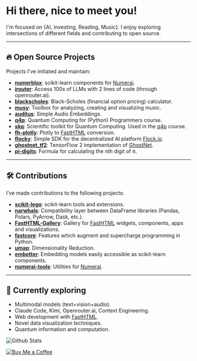 # Hi there, nice to meet you!

I'm focused on {AI, Investing, Reading, Music}. I enjoy exploring intersections of different fields and contributing to open source.

---

## 🔥 Open Source Projects
Projects I've initiated and maintain:

- **[numerblox](https://github.com/crowdcent/numerblox)**: scikit-learn components for [Numerai](https://numer.ai).
- **[irouter](https://github.com/CarloLepelaars/irouter)**: Access 100s of LLMs with 2 lines of code (through openrouter.ai).
- **[blackscholes](https://github.com/carlolepelaars/blackscholes)**: Black-Scholes (financial option pricing) calculator.
- **[musy](https://github.com/carlolepelaars/musy)**: Toolbox for analyzing, creating and visualizing music.
- **[auditus](https://github.com/CarloLepelaars/auditus)**: Simple Audio Embeddings.
- **[q4p](https://github.com/CarloLepelaars/q4p)**: Quantum Computing for (Python) Programmers course.
- **[skq](https://github.com/CarloLepelaars/skq)**: Scientific toolkit for Quantum Computing. Used in the [q4p](https://github.com/CarloLepelaars/q4p) course.
- **[fh-plotly](https://github.com/carlolepelaars/fh-plotly)**: Plotly to [FastHTML](https://fastht.ml) conversion.
- **[flocky](https://github.com/CarloLepelaars/flocky)**: Simple SDK for the decentralized AI platform [Flock.io](https://www.flock.io/).
- **[ghostnet_tf2](https://github.com/carlolepelaars/ghostnet_tf2)**: TensorFlow 2 implementation of [GhostNet](https://arxiv.org/abs/1911.11907).
- **[pi-digits](https://github.com/carlolepelaars/pi-digits)**: Formula for calculating the nth digit of π.

---

## 🛠️ Contributions
I’ve made contributions to the following projects:

- **[scikit-lego](https://github.com/koaning/scikit-lego)**: scikit-learn tools and extensions.
- **[narwhals](https://github.com/narwhals-dev/narwhals)**: Compatibility layer between DataFrame libraries (Pandas, Polars, PyArrow, Dask, etc.).
- **[FastHTML-Gallery](https://github.com/carlolepelaars/FastHTML-Gallery)**: Gallery for [FastHTML](https://fastht.ml) widgets, components, apps and visualizations.
- **[fastcore](https://github.com/AnswerDotAI/fastcore)**: Features which augment and supercharge programming in Python.
- **[umap](https://github.com/lmcinnes/umap)**: Dimensionality Reduction.
- **[embetter](https://github.com/koaning/embetter)**: Embedding models easily accessible as scikit-learn components.
- **[numerai-tools](https://github.com/numerai/numerai-tools)**: Utilities for [Numerai](https://numer.ai).
  
---

## 🌱 Currently exploring
- Multimodal models (text+vision+audio).
- Claude Code, Kimi, Openrouter.ai, Context Engineering.
- Web development with [FastHTML](https://fastht.ml).
- Novel data visualization techniques.
- Quantum information and computation.

![Github Stats](https://github-profile-summary-cards.vercel.app/api/cards/stats?username=carlolepelaars&theme=github)

[![Buy Me a Coffee](https://www.buymeacoffee.com/assets/img/custom_images/orange_img.png)](https://www.buymeacoffee.com/carlolepelaars)
